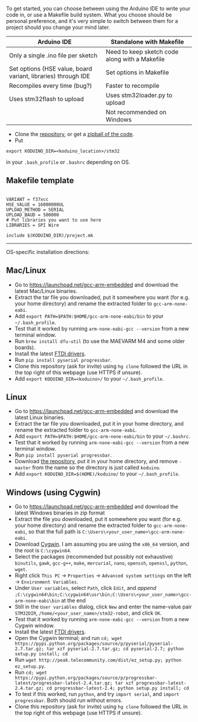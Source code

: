
To get started, you can choose between using the Arduino IDE to write your code in, or use a Makefile build system. What you choose should be personal preference, and it's very simple to switch between them for a project should you change your mind later.

| Arduino IDE | Standalone with Makefile |
|---------------------------------------------------------------|------------------------------------------------|
| Only a single .ino file per sketch | Need to keep sketch code along with a Makefile |
| Set options (HSE value, board variant, libraries) through IDE | Set options in Makefile |
| Recompiles every time (bug?) | Faster to recompile |
| Uses stm32flash to upload | Uses stm32loader.py to upload |
|  | Not recommended on Windows |


* Clone the [repository](https://github.com/avikde/koduino), or get a [zipball of the code](http://github.com/avikde/koduino/zipball/master/).
* Put
~~~
export KODUINO_DIR=<koduino_location>/stm32
~~~
in your `.bash_profile` or `.bashrc` depending on OS.

## Makefile template

~~~{.bash}

VARIANT = f37xcc
HSE_VALUE = 16000000UL
UPLOAD_METHOD = SERIAL
UPLOAD_BAUD = 500000
# Put libraries you want to use here
LIBRARIES = SPI Wire

include $(KODUINO_DIR)/project.mk

~~~

---


OS-specific installation directions:

## Mac/Linux

* Go to https://launchpad.net/gcc-arm-embedded and download the latest Mac/Linux binaries.
* Extract the tar file you downloaded, put it somewhere you want (for e.g. your home directory) and rename the extracted folder to `gcc-arm-none-eabi`.
* Add `export PATH=$PATH:$HOME/gcc-arm-none-eabi/bin` to your `~/.bash_profile`.
* Test that it worked by running `arm-none-eabi-gcc --version` from a new terminal window.
* Run `brew install dfu-util` (to use the MAEVARM M4 and some older boards).
* Install the latest [FTDI drivers](http://www.ftdichip.com/Drivers/VCP.htm).
* Run `pip install pyserial progressbar`.
* Clone this repository (ask for invite) using `hg clone` followed the URL in the top right of this webpage (use HTTPS if unsure).
* Add `export KODUINO_DIR=<koduino>/` to your `~/.bash_profile`.

## Linux

* Go to https://launchpad.net/gcc-arm-embedded and download the latest Linux binaries.
* Extract the tar file you downloaded, put it in your home directory, and rename the extracted folder to `gcc-arm-none-eabi`.
* Add `export PATH=$PATH:$HOME/gcc-arm-none-eabi/bin` to your `~/.bashrc`.
* Test that it worked by running `arm-none-eabi-gcc --version` from a new terminal window.
* Run `pip install pyserial progressbar`.
* Download [the repository](https://github.com/avikde/koduino), put it in your home directory, and remove `-master` from the name so the directory is just called `koduino`.
* Add `export KODUINO_DIR=$(HOME)/koduino/` to your `~/.bash_profile`.

## Windows (using Cygwin)

* Go to https://launchpad.net/gcc-arm-embedded and download the latest Windows binaries in zip format
* Extract the file you downloaded, put it somewhere you want (for e.g. your home directory) and rename the extracted folder to `gcc-arm-none-eabi`, so that the full path is `C:\Users\<your_user_name>\gcc-arm-none-eabi`.
* Download [Cygwin](https://www.cygwin.com/install.html). I am assuming you are using the `x86_64` version, and the root is `C:\cygwin64`.
* Select the packages (recommended but possibly not exhaustive) `binutils`, `gawk`, `gcc-g++`, `make`, `mercurial`, `nano`, `openssh`, `openssl`, `python`, `wget`.
* Right click `This PC` -> `Properties` -> `Advanced system settings` on the left -> `Environment Variables`.
* Under `User variables`, select `Path`, click `Edit`, and *append* `;C:\cygwin64\bin;C:\cygwin64\usr\bin;C:\Users\<your_user_name>\gcc-arm-none-eabi\bin` at the end
* Still in the `User variables` dialog, click `New` and enter the name-value pair `STM32DIR`, `/home/<your_user_name>/stm32-robot`, and click `OK`.
* Test that it worked by running `arm-none-eabi-gcc --version` from a new Cygwin window.
* Install the latest [FTDI drivers](http://www.ftdichip.com/Drivers/VCP.htm).
* Open the Cygwin terminal; and run `cd; wget https://pypi.python.org/packages/source/p/pyserial/pyserial-2.7.tar.gz; tar xzf pyserial-2.7.tar.gz; cd pyserial-2.7; python setup.py install; cd`
* Run `wget http://peak.telecommunity.com/dist/ez_setup.py; python ez_setup.py`.
* Run `cd; wget https://pypi.python.org/packages/source/p/progressbar-latest/progressbar-latest-2.4.tar.gz; tar xzf progressbar-latest-2.4.tar.gz; cd progressbar-latest-2.4; python setup.py install; cd`
* To test if this worked, run `python`, and try `import serial`, and `import progressbar`. Both should run without errors.
* Clone this repository (ask for invite) using `hg clone` followed the URL in the top right of this webpage (use HTTPS if unsure).

